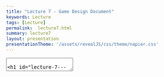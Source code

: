 ```yaml
---
title: "Lecture 7 - Game Design Document"
keywords: Lecture
tags: [Lecture]
permalink:  lecture7.html
summary: lecture7
layout: presentation
presentationTheme: '/assets/revealJS/css/theme/napier.css' 
---
```

<section data-markdown data-separator="^\n---\n$" data-separator-vertical="^\n--\n$">
<textarea data-template>

# Lecture 7 - Game Design Document
### SET09121 - Games Engineering

<br><br>
Babis Koniaris
<br>


School of Computing. Edinburgh Napier University


---

# Recommended Reading

Game Design Workshop. 4th Edition. Tracy Fullerton (2019).

- Read Chapter 14 on Game Design Documentation.
- Digital copies are available in the library.

![GameDesignWorkshopBook](assets/images/gdw_book.jpg)


---

# What is a Game Design Document?


---

# What is the Game Design Document?

- A Game Design Document (GDD) is the template for the game that is to be created.
- The GDD is the main reference when determining how things should be done when developing the game. <!-- .element: class="fragment" -->
- However, it is not a sacred document. <!-- .element: class="fragment" -->
    - It is a living, constantly changing document.
    - Updates are made as the development progresses.
- It can get quite large. <!-- .element: class="fragment" -->
    - Over 1,000 pages in some circumstances.
- Team size and document size leads to the use of online collaboration tool like a Wiki. <!-- .element: class="fragment" -->


---

# Game Design Document Overview

- Overview and vision statement.
- Audience, platform, and marketing.
- Legal Analysis.
- Gameplay.
- Characters.
- Story.
- World.
- Media list.
- Technical specification.

---

# GDD Exercise

Research Design Documents! Use Google to search for game design documents. There are quite a few out there and some templates. 
You are unlikely to find modern AAA games due to the collaborative approach and NDA requirements. 

---

# Contents


---

# Design History

- Design History.
    - GDD is a living document.
    - Updates to the document should be described at the beginning of the document.
    - Version history should be maintained.

 ![image](assets/images/version.png)


---

# Audience, Platform, and Marketing

- Market research must be undertaken to determine the likely return to the publisher.
    - Unit sales are the most important factor for a publisher.
    - The quality of the game comes second.
    - Catering for a small/niche market is unlikely to win over a publisher (although this depends on initial outlay).

---

# Audience, Platform, and Marketing (cont.)

- You need to define the target audience.
    - Who will buy the game?
    - What is the core demographic?
    - How large is the audience and how likely are they to buy?
- You also need to choose the target platform(s). <!-- .element: class="fragment" -->
    - What are the target platforms?
    - Why have these been chosen?
    - Ensure this matches with the target audience.
- You also need to define the hardware requirements. <!-- .element: class="fragment" -->

---

# Legal Analysis

- Important that you ensure everything is covered from a legal point of view.
- Are there any legal or financial implications that come with the game production. <!-- .element: class="fragment" -->
    - Licence agreements.
    - Copyright considerations.
    - Engine/library terms and conditions.
- Typically, Intellectual Property (IP) will be with the publisher, not the studio. <!-- .element: class="fragment" -->
- Game engines typically require statements of use, are expensive, and may require a per unit sale cost (for big games). <!-- .element: class="fragment" -->
- Legal & IP agreements with your Team/Contractors also needs to be considered. <!-- .element: class="fragment" -->

---

# Copyright Issues

- IP owners are very protective.
    - Game companies included.
- When creating your game consider: <!-- .element: class="fragment" -->
    - Where you sourced your content from.
    - If the content is very similar to existing content.
    - If the game is very similar to others on the market.
    - If you have given due credit to any external tools, libraries, etc.
- Paying homage to something is all well and good but can get you into trouble. <!-- .element: class="fragment" -->

![image](assets/images/sonic_anim.gif)

---

# Gameplay

- The description of gameplay is initially one of the largest sections.
- The game designer puts most of their focus into this section at the start. <!-- .element: class="fragment" -->
- This section will focus on how the game plays. <!-- .element: class="fragment" -->
- The Formal Elements and systems view will be useful here. <!-- .element: class="fragment" -->
- Overview section: <!-- .element: class="fragment" -->
    - Description of the core functionality.
    - Good practice is to base this on a physical or digital prototype.
- Gameplay description section: <!-- .element: class="fragment" -->
    - A detailed description of how the game plays.
- Controls section: <!-- .element: class="fragment" -->
    - User interfaces.
    - Rules and procedures (including some from Formal Elements).
    - Scoring / winning conditions.

---

# Gameplay (cont.)


- Modes and other features. <!-- .element: class="fragment" -->
    - Single player, multiplayer, etc.
    - Other features that may affect gameplay.
- Levels. <!-- .element: class="fragment" -->
    - Designs for any levels for the game.
    - The more detailed the level descriptions the better.
- Flowchart. <!-- .element: class="fragment" -->
    - Flowchart is needed to map out the gameplay.
- Editor. <!-- .element: class="fragment" -->
    - Does the game require the development of an editor?
    - What are its features?

---

# Flowcharts

Flowcharts can help visualise the gamplay

![image](assets/images/flowchart.png)

---

# Characters

- Optional part of the design document but often important.
- Character work can be a long, iterative process. <!-- .element: class="fragment" -->
- Very important to increase engagement with the player. <!-- .element: class="fragment" -->
- Will include concept design and description. <!-- .element: class="fragment" -->

![image](assets/images/game_characters.jpg) <!-- .element width="40%"  -->

---

# Contents - Character Types

- Playable characters. <!-- .element: class="fragment" -->
    - Can have a lot of work spent on them.
    - Generally very detailed - particularly in games where you see the character all the time.
- Non-playable characters. <!-- .element: class="fragment" -->
    - Treat these as objects in your game with properties and functionality.
    - Includes:
        - Monsters and enemies.
        - Friends and allies.
        - Neutral characters.
    - Think about which traits you want these characters to have.
    - Think about the behaviours these characters need.
    - AI is a core concern in this section.

---

# Story

- Another optional section of the GDD. <!-- .element: class="fragment" -->
- Can become very large for story driven games, like RPGs. <!-- .element: class="fragment" -->
- There has to be a link between the gameplay and story. <!-- .element: class="fragment" -->
    - Your story should unfold through the game.
- Important parts of the story: <!-- .element: class="fragment" -->
    - Synopsis.
    - Complete story.
    - Back story.
    - Narrative details.
    - Sub-plots.


---

# Game World

If required, a description of the game world should be detailed.
- Overview.
- Key locations.
- Travel.
- Map.
- Scale.
- Physical objects.
- Weather conditions.
- Day and night cycle.
- Time/era.
- Physics.
- Society/culture.


---

# Maps

Maps can be very helpful to get an overview of the gameworld.

![image](assets/images/game-world.png)


---

# Media List

- You will need a list of the assets that are required by the art and sound team. <!-- .element: class="fragment" -->
- Descriptions of these assets will need to be provided. <!-- .element: class="fragment" -->
- You should adopt some form of naming convention to make life easier. <!-- .element: class="fragment" -->
- Types of assets you may need to produce include: <!-- .element: class="fragment" -->
    - User interface assets.
    - Environmental assets.
    - Character-based assets.
    - Animations.
    - Music.
    - Sound effects.


---

# Technical Specification

- The most important section for the technical team.
- Can sometimes be a separate document. <!-- .element: class="fragment" -->
- Developed by the technical lead. <!-- .element: class="fragment" -->
- Can be quite large and detailed. <!-- .element: class="fragment" -->

---

# Technical Specification (cont.)

- What are the technical challenges of the project?
    - Important for costing the project.
- Is any new technology required? <!-- .element: class="fragment" -->
- What are the major software development taks? <!-- .element: class="fragment" -->
- What are the risks involved in developing the game? <!-- .element: class="fragment" -->
    - And how do you mitigate these risks?
- What are the estimated resources required to deliver the game? <!-- .element: class="fragment" -->

---

# Technical Specification (cont.)

- Development platform and tools.
    - e.g. Visual Studio, Unity.
- Delivery mechanism / distribution. <!-- .element: class="fragment" -->
    - Steam / Humble / Itch / Epic / GoG
- Game engine <!-- .element: class="fragment" -->
    - Technical specifications.
    - Design.
- Interface technical specification. <!-- .element: class="fragment" -->
- Controls technical specification. <!-- .element: class="fragment" -->
- Lighting models. <!-- .element: class="fragment" -->
- Rendering system. <!-- .element: class="fragment" -->
- Internet / network requirements. <!-- .element: class="fragment" -->
- System parameters. <!-- .element: class="fragment" -->
    - e.g. max players, connectivity, etc


---

# Maintenance

- Game Design Document (GDD) is not a carved in stone. <!-- .element: class="fragment" -->
    - Living document.
    - Updates made as development progresses.
- GDD can also get quite large. <!-- .element: class="fragment" -->
    - Thousands of pages in some circumstances.
- Game development can have large teams. <!-- .element: class="fragment" -->
    - Over a thousand people in some circumstances.

![image](assets/images/script.jpg) 


---

# Using Wikis and Repositories

- Some are using a wiki to coordinate and communicate between team members.
    - Allows multiple users to update.
    - Allows all users to access the most up to date documentation.
    - Software development uses these often too - see wikis on GitHub.
- Repository systems can also be used. <!-- .element: class="fragment" -->
    - Combine document maintenance with code maintenance.
    - Could also be storing assets.
- Tools provide a structured and managed approach to the development process. <!-- .element: class="fragment" -->
    - Collaboration.
    - Communication.


---

# Summary


---

# Summary

- Game Design Document is a very important piece of work to put together at the start of your development process.
    - Blueprint for your game.
    - Communication with the team.
- It is a living document, so keep it up to date.
    - Content and media lists especially.
- Use collaboration tools as much as possible.
    - Team communication.
    - Document control.
